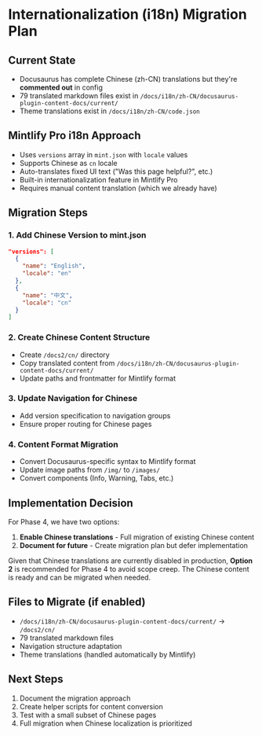 # Internationalization (i18n) Migration Plan

## Current State

- Docusaurus has complete Chinese (zh-CN) translations but they're **commented out** in config
- 79 translated markdown files exist in `/docs/i18n/zh-CN/docusaurus-plugin-content-docs/current/`
- Theme translations exist in `/docs/i18n/zh-CN/code.json`

## Mintlify Pro i18n Approach

- Uses `versions` array in `mint.json` with `locale` values
- Supports Chinese as `cn` locale
- Auto-translates fixed UI text ("Was this page helpful?", etc.)
- Built-in internationalization feature in Mintlify Pro
- Requires manual content translation (which we already have)

## Migration Steps

### 1. Add Chinese Version to mint.json

```json
"versions": [
  {
    "name": "English",
    "locale": "en"
  },
  {
    "name": "中文",
    "locale": "cn"
  }
]
```

### 2. Create Chinese Content Structure

- Create `/docs2/cn/` directory
- Copy translated content from `/docs/i18n/zh-CN/docusaurus-plugin-content-docs/current/`
- Update paths and frontmatter for Mintlify format

### 3. Update Navigation for Chinese

- Add version specification to navigation groups
- Ensure proper routing for Chinese pages

### 4. Content Format Migration

- Convert Docusaurus-specific syntax to Mintlify format
- Update image paths from `/img/` to `/images/`
- Convert components (Info, Warning, Tabs, etc.)

## Implementation Decision

For Phase 4, we have two options:

1. **Enable Chinese translations** - Full migration of existing Chinese content
2. **Document for future** - Create migration plan but defer implementation

Given that Chinese translations are currently disabled in production, **Option 2** is recommended for Phase 4 to avoid scope creep. The Chinese content is ready and can be migrated when needed.

## Files to Migrate (if enabled)

- `/docs/i18n/zh-CN/docusaurus-plugin-content-docs/current/` → `/docs2/cn/`
- 79 translated markdown files
- Navigation structure adaptation
- Theme translations (handled automatically by Mintlify)

## Next Steps

1. Document the migration approach
2. Create helper scripts for content conversion
3. Test with a small subset of Chinese pages
4. Full migration when Chinese localization is prioritized
